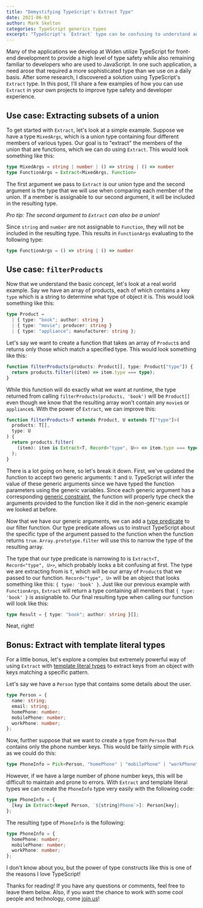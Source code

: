 ```yaml
---
title: "Demystifying TypeScript's Extract Type"
date: 2021-06-03
author: Mark Skelton
categories: TypeScript generics types
excerpt: "TypeScript's `Extract` type can be confusing to understand and use, so join us to understand what this type does and see some practical examples of when you might want to use it in your applications."
---
```


Many of the applications we develop at Widen utilize TypeScript for front-end development to provide a high level of type safety while also remaining familiar to developers who are used to JavaScript. In one such application, a need arose that required a more sophisticated type than we use on a daily basis. After some research, I discovered a solution using TypeScript's `Extract` type. In this post, I'll share a few examples of how you can use `Extract` in your own projects to improve type safety and developer experience.

## Use case: Extracting subsets of a union

To get started with `Extract`, let's look at a simple example. Suppose we have a type `MixedArgs`, which is a union type containing four different members of various types. Our goal is to "extract" the members of the union that are functions, which we can do using `Extract`. This would look something like this:

```ts
type MixedArgs = string | number | () => string | () => number
type FunctionArgs = Extract<MixedArgs, Function>
```

The first argument we pass to `Extract` is our union type and the second argument is the type that we will use when comparing each member of the union. If a member is assignable to our second argument, it will be included in the resulting type.

_Pro tip: The second argument to `Extract` can also be a union!_

Since `string` and `number` are not assignable to `Function`, they will not be included in the resulting type. This results in `FunctionArgs` evaluating to the following type:

```ts
type FunctionArgs = () => string | () => number
```

## Use case: `filterProducts`

Now that we understand the basic concept, let's look at a real world example. Say we have an array of products, each of which contains a key `type` which is a string to determine what type of object it is. This would look something like this:

```ts
type Product =
  | { type: "book"; author: string }
  | { type: "movie"; producer: string }
  | { type: "appliance"; manufacturer: string };
```

Let's say we want to create a function that takes an array of `Product`s and returns only those which match a specified type. This would look something like this:

```ts
function filterProducts(products: Product[], type: Product["type"]) {
  return products.filter((item) => item.type === type);
}
```

While this function will do exactly what we want at runtime, the type returned from calling `filterProducts(products, 'book')` will be `Product[]` even though we know that the resulting array won't contain any `movie`s or `appliance`s. With the power of `Extract`, we can improve this:

```ts
function filterProducts<T extends Product, U extends T["type"]>(
  products: T[],
  type: U
) {
  return products.filter(
    (item): item is Extract<T, Record<"type", U>> => item.type === type
  );
}
```

There is a lot going on here, so let's break it down. First, we've updated the function to accept two generic arguments: `T` and `U`. TypeScript will infer the value of these generic arguments since we have typed the function parameters using the generic variables. Since each generic argument has a corresponding [generic constraint](https://www.typescriptlang.org/docs/handbook/2/generics.html#generic-constraints), the function will properly type check the arguments provided to the function like it did in the non-generic example we looked at before.

Now that we have our generic arguments, we can add a [type predicate](https://www.typescriptlang.org/docs/handbook/2/generics.html#generic-constraints) to our filter function. Our type predicate allows us to instruct TypeScript about the specific type of the argument passed to the function when the function returns `true`. `Array.prototype.filter` will use this to narrow the type of the resulting array.

The type that our type predicate is narrowing to is `Extract<T, Record<"type", U>>`, which probably looks a bit confusing at first. The type we are extracting from is `T`, which will be our array of `Product`s that we passed to our function. `Record<"type", U>` will be an object that looks something like this: `{ type: 'book' }`. Just like our previous example with `FunctionArgs`, `Extract` will return a type containing all members that `{ type: 'book' }` is assignable to. Our final resulting type when calling our function will look like this:

```ts
type Result = { type: "book"; author: string }[];
```

Neat, right!

## Bonus: Extract with template literal types

For a little bonus, let's explore a complex but extremely powerful way of using `Extract` with [template literal types](https://www.typescriptlang.org/docs/handbook/2/template-literal-types.html) to extract keys from an object with keys matching a specific pattern.

Let's say we have a `Person` type that contains some details about the user.

```ts
type Person = {
  name: string;
  email: string;
  homePhone: number;
  mobilePhone: number;
  workPhone: number;
};
```

Now, further suppose that we want to create a type from `Person` that contains only the phone number keys. This would be fairly simple with `Pick` as we could do this:

```ts
type PhoneInfo = Pick<Person, "homePhone" | "mobilePhone" | "workPhone">;
```

However, if we have a large number of phone number keys, this will be difficult to maintain and prone to errors. With `Extract` and template literal types we can create the `PhoneInfo` type very easily with the following code:

```ts
type PhoneInfo = {
  [key in Extract<keyof Person, `${string}Phone`>]: Person[key];
};
```

The resulting type of `PhoneInfo` is the following:

```ts
type PhoneInfo = {
  homePhone: number;
  mobilePhone: number;
  workPhone: number;
};
```

I don't know about you, but the power of type constructs like this is one of the reasons I love TypeScript!

Thanks for reading! If you have any questions or comments, feel free to leave them below. Also, if you want the chance to work with some cool people and technology, come [join us](https://www.widen.com/careers)!
